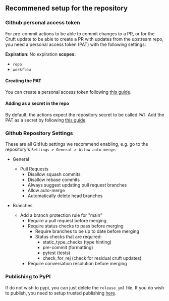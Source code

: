 ## Recommened setup for the repository
 ### Github personal access token
 For pre-commit actions to be able to commit changes to a PR, or for the Cruft update to be able to create a PR with updates from the upstream repo, you need a personal access token (PAT) with the following settings:

 **Expiration**: No expiration
 **scopes:**
 * `repo`
 * `workflow`

 #### Creating the PAT
 You can create a personal access token following [this guide](https://docs.github.com/en/enterprise-server@3.4/authentication/keeping-your-account-and-data-secure/creating-a-personal-access-token).

 #### Adding as a secret in the repo
 By default, the actions expect the repository secret to be called `PAT`. Add the PAT as a secret by following [this guide](https://docs.github.com/en/actions/security-guides/encrypted-secrets#creating-encrypted-secrets-for-a-repository).

 ### Github Repository Settings
 These are all GitHub settings we recommend enabling, e.g. go to the repository's `Settings > General > Allow auto-merge`.

 * General
   * Pull Requests
     * Disallow squash commits 
     * Disallow rebase commits
     * Always suggest updating pull request branches 
     * Allow auto-merge
     * Automatically delete head branches

 * Branches
   * Add a branch protection rule for "main"
     * Require a pull request before merging
     * Require status checks to pass before merging
       * Require branches to be up to date before merging
       * Status checks that are required:
         * static_type_checks (type hinting)
         * pre-commit (formatting)
         * pytest (tests)
         * check_for_rej (check for residual cruft updates)
     * Require conversation resolution before merging

### Publishing to PyPI
If do not wish to pypi, you can just delete the `release.yml` file. If you do wish to publish, you need to setup trusted publishing [here](https://blog.pypi.org/posts/2023-04-20-introducing-trusted-publishers/).